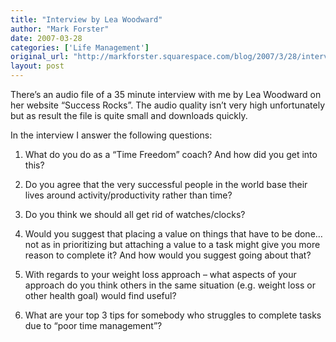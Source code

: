 ```yaml
---
title: "Interview by Lea Woodward"
author: "Mark Forster"
date: 2007-03-28
categories: ['Life Management']
original_url: "http://markforster.squarespace.com/blog/2007/3/28/interview-by-lea-woodward.html"
layout: post
---
```


There’s an audio file of a 35 minute interview with me by Lea Woodward on her website “Success Rocks”. The audio quality isn’t very high unfortunately but as result the file is quite small and downloads quickly.

In the interview I answer the following questions:

1. What do you do as a “Time Freedom” coach? And how did you get into this?

2. Do you agree that the very successful people in the world base their lives around activity/productivity rather than time?

3. Do you think we should all get rid of watches/clocks?

4. Would you suggest that placing a value on things that have to be done… not as in prioritizing but attaching a value to a task might give you more reason to complete it? And how would you suggest going about that?

5. With regards to your weight loss approach – what aspects of your approach do you think others in the same situation (e.g. weight loss or other health goal) would find useful?

6. What are your top 3 tips for somebody who struggles to complete tasks due to “poor time management”?
